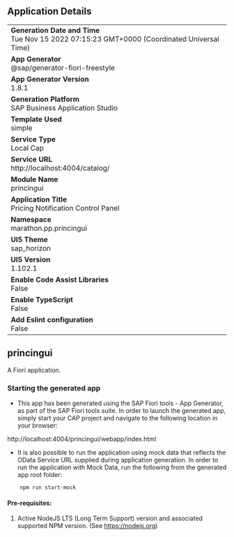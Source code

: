 ## Application Details
|               |
| ------------- |
|**Generation Date and Time**<br>Tue Nov 15 2022 07:15:23 GMT+0000 (Coordinated Universal Time)|
|**App Generator**<br>@sap/generator-fiori-freestyle|
|**App Generator Version**<br>1.8.1|
|**Generation Platform**<br>SAP Business Application Studio|
|**Template Used**<br>simple|
|**Service Type**<br>Local Cap|
|**Service URL**<br>http://localhost:4004/catalog/
|**Module Name**<br>princingui|
|**Application Title**<br>Pricing Notification Control Panel|
|**Namespace**<br>marathon.pp.princingui|
|**UI5 Theme**<br>sap_horizon|
|**UI5 Version**<br>1.102.1|
|**Enable Code Assist Libraries**<br>False|
|**Enable TypeScript**<br>False|
|**Add Eslint configuration**<br>False|

## princingui

A Fiori application.

### Starting the generated app

-   This app has been generated using the SAP Fiori tools - App Generator, as part of the SAP Fiori tools suite.  In order to launch the generated app, simply start your CAP project and navigate to the following location in your browser:

http://localhost:4004/princingui/webapp/index.html

- It is also possible to run the application using mock data that reflects the OData Service URL supplied during application generation.  In order to run the application with Mock Data, run the following from the generated app root folder:

```
    npm run start-mock
```

#### Pre-requisites:

1. Active NodeJS LTS (Long Term Support) version and associated supported NPM version.  (See https://nodejs.org)


